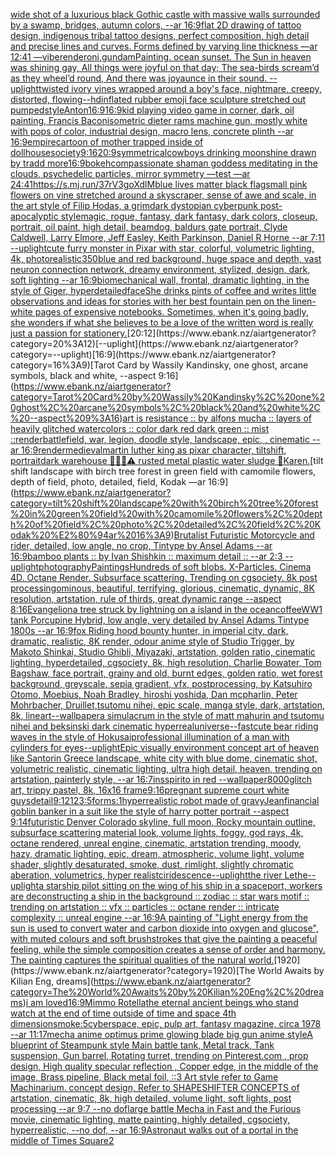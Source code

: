 [wide shot of a luxurious black Gothic castle with massive walls surrounded by a swamp, bridges, autumn colors, --ar 16:9](https://www.ebank.nz/aiartgenerator?category=wide%20shot%20of%20a%20luxurious%20black%20Gothic%20castle%20with%20massive%20walls%20surrounded%20by%20a%20swamp%2C%20bridges%2C%20autumn%20colors%2C%20--ar%2016%3A9)[flat 2D drawing of tattoo design, indigenous tribal tattoo designs,  perfect composition, high detail and precise lines and curves. Forms defined by varying line thickness —ar 12:41 —vibe](https://www.ebank.nz/aiartgenerator?category=flat%202D%20drawing%20of%20tattoo%20design%2C%20indigenous%20tribal%20tattoo%20designs%2C%20%20perfect%20composition%2C%20high%20detail%20and%20precise%20lines%20and%20curves.%20Forms%20defined%20by%20varying%20line%20thickness%20%E2%80%94ar%2012%3A41%20%E2%80%94vibe)[render](https://www.ebank.nz/aiartgenerator?category=render)[oni,gundam](https://www.ebank.nz/aiartgenerator?category=oni%2Cgundam)[Painting. ocean sunset. The Sun in heaven was shining gay, All things were joyful on that day; The sea-birds scream’d as they wheel’d round, And there was joyaunce in their sound. --uplight](https://www.ebank.nz/aiartgenerator?category=Painting.%20ocean%20sunset.%20The%20Sun%20in%20heaven%20was%20shining%20gay%2C%20All%20things%20were%20joyful%20on%20that%20day%3B%20The%20sea-birds%20scream%E2%80%99d%20as%20they%20wheel%E2%80%99d%20round%2C%20And%20there%20was%20joyaunce%20in%20their%20sound.%20--uplight)[twisted ivory vines wrapped around a boy's face, nightmare, creepy, distorted, flowing](https://www.ebank.nz/aiartgenerator?category=twisted%20ivory%20vines%20wrapped%20around%20a%20boy%27s%20face%2C%20nightmare%2C%20creepy%2C%20distorted%2C%20flowing)[--hd](https://www.ebank.nz/aiartgenerator?category=--hd)[inflated rubber emoji face sculpture stretched out pumped](https://www.ebank.nz/aiartgenerator?category=inflated%20rubber%20emoji%20face%20sculpture%20stretched%20out%20pumped)[style](https://www.ebank.nz/aiartgenerator?category=style)[Anton](https://www.ebank.nz/aiartgenerator?category=Anton)[16:9](https://www.ebank.nz/aiartgenerator?category=16%3A9)[16:9](https://www.ebank.nz/aiartgenerator?category=16%3A9)[kid playing video game in corner, dark, oil painting, Francis Bacon](https://www.ebank.nz/aiartgenerator?category=kid%20playing%20video%20game%20in%20corner%2C%20dark%2C%20oil%20painting%2C%20Francis%20Bacon)[isometric dieter rams machine gun, mostly white with pops of color, industrial design, macro lens, concrete plinth --ar 16:9](https://www.ebank.nz/aiartgenerator?category=isometric%20dieter%20rams%20machine%20gun%2C%20mostly%20white%20with%20pops%20of%20color%2C%20industrial%20design%2C%20macro%20lens%2C%20concrete%20plinth%20--ar%2016%3A9)[empire](https://www.ebank.nz/aiartgenerator?category=empire)[cartoon of mother trapped inside of dollhouse](https://www.ebank.nz/aiartgenerator?category=cartoon%20of%20mother%20trapped%20inside%20of%20dollhouse)[society](https://www.ebank.nz/aiartgenerator?category=society)[9:16](https://www.ebank.nz/aiartgenerator?category=9%3A16)[20:9](https://www.ebank.nz/aiartgenerator?category=20%3A9)[symmetrical](https://www.ebank.nz/aiartgenerator?category=symmetrical)[cowboys drinking moonshine drawn by tradd more](https://www.ebank.nz/aiartgenerator?category=cowboys%20drinking%20moonshine%20drawn%20by%20tradd%20more)[16:9](https://www.ebank.nz/aiartgenerator?category=16%3A9)[bokeh](https://www.ebank.nz/aiartgenerator?category=bokeh)[compassionate shaman goddess meditating in the clouds, psychedelic particles, mirror symmetry —test —ar 24:41](https://www.ebank.nz/aiartgenerator?category=compassionate%20shaman%20goddess%20meditating%20in%20the%20clouds%2C%20psychedelic%20particles%2C%20mirror%20symmetry%20%E2%80%94test%20%E2%80%94ar%2024%3A41)[<https://s.mj.run/37rV3goXdlM>](https://www.ebank.nz/aiartgenerator?category=%3Chttps%3A//s.mj.run/37rV3goXdlM%3E)[blue lives matter black flag](https://www.ebank.nz/aiartgenerator?category=blue%20lives%20matter%20black%20flag)[small pink flowers on vine stretched around a skyscraper, sense of awe and scale, in the art style of Filip Hodas, a grimdark dystopian cyberpunk post-apocalyptic style](https://www.ebank.nz/aiartgenerator?category=small%20pink%20flowers%20on%20vine%20stretched%20around%20a%20skyscraper%2C%20sense%20of%20awe%20and%20scale%2C%20in%20the%20art%20style%20of%20Filip%20Hodas%2C%20a%20grimdark%20dystopian%20cyberpunk%20post-apocalyptic%20style)[magic, rogue, fantasy, dark fantasy, dark colors,  closeup, portrait, oil paint, high detail, beamdog, baldurs gate portrait, Clyde Caldwell, Larry Elmore, Jeff Easley, Keith Parkinson, Daniel R Horne --ar 7:11 --uplight](https://www.ebank.nz/aiartgenerator?category=magic%2C%20rogue%2C%20fantasy%2C%20dark%20fantasy%2C%20dark%20colors%2C%20%20closeup%2C%20portrait%2C%20oil%20paint%2C%20high%20detail%2C%20beamdog%2C%20baldurs%20gate%20portrait%2C%20Clyde%20Caldwell%2C%20Larry%20Elmore%2C%20Jeff%20Easley%2C%20Keith%20Parkinson%2C%20Daniel%20R%20Horne%20--ar%207%3A11%20--uplight)[cute furry monster in Pixar with star, colorful, volumetric lighting, 4k, photorealistic](https://www.ebank.nz/aiartgenerator?category=cute%20furry%20monster%20in%20Pixar%20with%20star%2C%20colorful%2C%20volumetric%20lighting%2C%204k%2C%20photorealistic)[350](https://www.ebank.nz/aiartgenerator?category=350)[blue and red background, huge space and depth, vast neuron connection network, dreamy environment, stylized, design, dark, soft lighting --ar 16:9](https://www.ebank.nz/aiartgenerator?category=blue%20and%20red%20background%2C%20huge%20space%20and%20depth%2C%20vast%20neuron%20connection%20network%2C%20dreamy%20environment%2C%20stylized%2C%20design%2C%20dark%2C%20soft%20lighting%20--ar%2016%3A9)[biomechanical wall, frontal, dramatic lighting, in the style of Giger, hyperdetailed](https://www.ebank.nz/aiartgenerator?category=biomechanical%20wall%2C%20frontal%2C%20dramatic%20lighting%2C%20in%20the%20style%20of%20Giger%2C%20hyperdetailed)[face](https://www.ebank.nz/aiartgenerator?category=face)[She drinks pints of coffee and writes little observations and ideas for stories with her best fountain pen on the linen-white pages of expensive notebooks. Sometimes, when it's going badly, she wonders if what she believes to be a love of the written word is really just a passion for stationery.](https://www.ebank.nz/aiartgenerator?category=She%20drinks%20pints%20of%20coffee%20and%20writes%20little%20observations%20and%20ideas%20for%20stories%20with%20her%20best%20fountain%20pen%20on%20the%20linen-white%20pages%20of%20expensive%20notebooks.%20Sometimes%2C%20when%20it%27s%20going%20badly%2C%20she%20wonders%20if%20what%20she%20believes%20to%20be%20a%20love%20of%20the%20written%20word%20is%20really%20just%20a%20passion%20for%20stationery.)[20:12](https://www.ebank.nz/aiartgenerator?category=20%3A12)[--uplight](https://www.ebank.nz/aiartgenerator?category=--uplight)[16:9](https://www.ebank.nz/aiartgenerator?category=16%3A9)[Tarot Card by Wassily Kandinsky, one ghost, arcane symbols, black and white, --aspect 9:16](https://www.ebank.nz/aiartgenerator?category=Tarot%20Card%20by%20Wassily%20Kandinsky%2C%20one%20ghost%2C%20arcane%20symbols%2C%20black%20and%20white%2C%20--aspect%209%3A16)[art is resistance :: by alfons mucha :: layers of heavily glitched watercolors :: color dark red dark green :: mist ::](https://www.ebank.nz/aiartgenerator?category=art%20is%20resistance%20%3A%3A%20by%20alfons%20mucha%20%3A%3A%20layers%20of%20heavily%20glitched%20watercolors%20%3A%3A%20color%20dark%20red%20dark%20green%20%3A%3A%20mist%20%3A%3A)[render](https://www.ebank.nz/aiartgenerator?category=render)[battlefield, war, legion, doodle style, landscape, epic, , cinematic --ar 16:9](https://www.ebank.nz/aiartgenerator?category=battlefield%2C%20war%2C%20legion%2C%20doodle%20style%2C%20landscape%2C%20epic%2C%20%2C%20cinematic%20--ar%2016%3A9)[render](https://www.ebank.nz/aiartgenerator?category=render)[medieval](https://www.ebank.nz/aiartgenerator?category=medieval)[martin luther king as pixar character, tiltshift, portrait](https://www.ebank.nz/aiartgenerator?category=martin%20luther%20king%20as%20pixar%20character%2C%20tiltshift%2C%20portrait)[dark warehouse 🧚‍♂️🦷⚠️ rusted metal plastic water sludge 🫧](https://www.ebank.nz/aiartgenerator?category=dark%20warehouse%20%F0%9F%A7%9A%E2%80%8D%E2%99%82%EF%B8%8F%F0%9F%A6%B7%E2%9A%A0%EF%B8%8F%20rusted%20metal%20plastic%20water%20sludge%20%F0%9F%AB%A7)[](https://www.ebank.nz/aiartgenerator?category=)[Karen.](https://www.ebank.nz/aiartgenerator?category=Karen.)[tilt shift landscape with birch tree forest in green field with camomile flowers, depth of field, photo, detailed, field, Kodak —ar 16:9](https://www.ebank.nz/aiartgenerator?category=tilt%20shift%20landscape%20with%20birch%20tree%20forest%20in%20green%20field%20with%20camomile%20flowers%2C%20depth%20of%20field%2C%20photo%2C%20detailed%2C%20field%2C%20Kodak%20%E2%80%94ar%2016%3A9)[Brutalist Futuristic Motorcycle and rider, detailed, low angle, no crop, Tintype by Ansel Adams --ar 16:9](https://www.ebank.nz/aiartgenerator?category=Brutalist%20Futuristic%20Motorcycle%20and%20rider%2C%20detailed%2C%20low%20angle%2C%20no%20crop%2C%20Tintype%20by%20Ansel%20Adams%20--ar%2016%3A9)[bamboo plants :: by Ivan Shishkin :: maximum detail :: --ar 2:3 --uplight](https://www.ebank.nz/aiartgenerator?category=bamboo%20plants%20%3A%3A%20by%20Ivan%20Shishkin%20%3A%3A%20maximum%20detail%20%3A%3A%20--ar%202%3A3%20--uplight)[photography](https://www.ebank.nz/aiartgenerator?category=photography)[Paintings](https://www.ebank.nz/aiartgenerator?category=Paintings)[Hundreds of soft blobs. X-Particles. Cinema 4D. Octane Render. Subsurface scattering. Trending on cgsociety. 8k post processing](https://www.ebank.nz/aiartgenerator?category=Hundreds%20of%20soft%20blobs.%20X-Particles.%20Cinema%204D.%20Octane%20Render.%20Subsurface%20scattering.%20Trending%20on%20cgsociety.%208k%20post%20processing)[ominous, beautiful, terrifying, glorious, cinematic, dynamic, 8K resolution, artstation, rule of thirds, great dynamic range --aspect 8:16](https://www.ebank.nz/aiartgenerator?category=ominous%2C%20beautiful%2C%20terrifying%2C%20glorious%2C%20cinematic%2C%20dynamic%2C%208K%20resolution%2C%20artstation%2C%20rule%20of%20thirds%2C%20great%20dynamic%20range%20--aspect%208%3A16)[Evangelion](https://www.ebank.nz/aiartgenerator?category=Evangelion)[a tree struck by lightning on a island in the ocean](https://www.ebank.nz/aiartgenerator?category=a%20tree%20struck%20by%20lightning%20on%20a%20island%20in%20the%20ocean)[coffee](https://www.ebank.nz/aiartgenerator?category=coffee)[WW1 tank Porcupine Hybrid, low angle, very detailed by Ansel Adams Tintype 1800s --ar 16:9](https://www.ebank.nz/aiartgenerator?category=WW1%20tank%20Porcupine%20Hybrid%2C%20low%20angle%2C%20very%20detailed%20by%20Ansel%20Adams%20Tintype%201800s%20--ar%2016%3A9)[fox Riding hood bounty hunter, in imperial city, dark, dramatic, realistic, 8K render, odour anime style of Studio Trigger, by Makoto Shinkai, Studio Ghibli, Miyazaki, artstation, golden ratio, cinematic lighting, hyperdetailed, cgsociety, 8k, high resolution, Charlie Bowater, Tom Bagshaw, face portrait, grainy and old, burnt edges, golden ratio, wet forest background, greyscale, sepia gradient, vfx, postprocessing, by Katsuhiro Otomo, Moebius, Noah Bradley, hiroshi yoshida, Dan mcpharlin, Peter Mohrbacher, Druillet,tsutomu nihei, epic scale, manga style, dark, artstation, 8k, lineart](https://www.ebank.nz/aiartgenerator?category=fox%20Riding%20hood%20bounty%20hunter%2C%20in%20imperial%20city%2C%20dark%2C%20dramatic%2C%20realistic%2C%208K%20render%2C%20odour%20anime%20style%20of%20Studio%20Trigger%2C%20by%20Makoto%20Shinkai%2C%20Studio%20Ghibli%2C%20Miyazaki%2C%20artstation%2C%20golden%20ratio%2C%20cinematic%20lighting%2C%20hyperdetailed%2C%20cgsociety%2C%208k%2C%20high%20resolution%2C%20Charlie%20Bowater%2C%20Tom%20Bagshaw%2C%20face%20portrait%2C%20grainy%20and%20old%2C%20burnt%20edges%2C%20golden%20ratio%2C%20wet%20forest%20background%2C%20greyscale%2C%20sepia%20gradient%2C%20vfx%2C%20postprocessing%2C%20by%20Katsuhiro%20Otomo%2C%20Moebius%2C%20Noah%20Bradley%2C%20hiroshi%20yoshida%2C%20Dan%20mcpharlin%2C%20Peter%20Mohrbacher%2C%20Druillet%2Ctsutomu%20nihei%2C%20epic%20scale%2C%20manga%20style%2C%20dark%2C%20artstation%2C%208k%2C%20lineart)[--wallpaper](https://www.ebank.nz/aiartgenerator?category=--wallpaper)[a simulacrum in the style of matt mahurin and tsutomu nihei and beksinski dark cinematic hyperreal](https://www.ebank.nz/aiartgenerator?category=a%20simulacrum%20in%20the%20style%20of%20matt%20mahurin%20and%20tsutomu%20nihei%20and%20beksinski%20dark%20cinematic%20hyperreal)[universe](https://www.ebank.nz/aiartgenerator?category=universe)[--fast](https://www.ebank.nz/aiartgenerator?category=--fast)[cute bear riding waves  in the style of Hokusai](https://www.ebank.nz/aiartgenerator?category=cute%20bear%20riding%20waves%20%20in%20the%20style%20of%20Hokusai)[professional illumination of a man with cylinders for eyes](https://www.ebank.nz/aiartgenerator?category=professional%20illumination%20of%20a%20man%20with%20cylinders%20for%20eyes)[--uplight](https://www.ebank.nz/aiartgenerator?category=--uplight)[Epic visually environment concept art of heaven like Santorin Greece landscape, white city with blue dome, cinematic shot, volumetric realistic, cinematic lighting, ultra high detail, heaven,  trending on artstation, painterly style, --ar 16:7](https://www.ebank.nz/aiartgenerator?category=Epic%20visually%20environment%20concept%20art%20of%20heaven%20like%20Santorin%20Greece%20landscape%2C%20white%20city%20with%20blue%20dome%2C%20cinematic%20shot%2C%20volumetric%20realistic%2C%20cinematic%20lighting%2C%20ultra%20high%20detail%2C%20heaven%2C%20%20trending%20on%20artstation%2C%20painterly%20style%2C%20--ar%2016%3A7)[insspirito in red  --wallpaper](https://www.ebank.nz/aiartgenerator?category=insspirito%20in%20red%20%20--wallpaper)[8000](https://www.ebank.nz/aiartgenerator?category=8000)[glitch art, trippy pastel, 8k, 16x16 frame](https://www.ebank.nz/aiartgenerator?category=glitch%20art%2C%20trippy%20pastel%2C%208k%2C%2016x16%20frame)[9:16](https://www.ebank.nz/aiartgenerator?category=9%3A16)[pregnant supreme court white guys](https://www.ebank.nz/aiartgenerator?category=pregnant%20supreme%20court%20white%20guys)[detail](https://www.ebank.nz/aiartgenerator?category=detail)[9:12](https://www.ebank.nz/aiartgenerator?category=9%3A12)[12](https://www.ebank.nz/aiartgenerator?category=12)[3:5](https://www.ebank.nz/aiartgenerator?category=3%3A5)[forms:1](https://www.ebank.nz/aiartgenerator?category=forms%3A1)[hyperrealistic robot made of gravy](https://www.ebank.nz/aiartgenerator?category=hyperrealistic%20robot%20made%20of%20gravy)[Jean](https://www.ebank.nz/aiartgenerator?category=Jean)[financial goblin banker in a suit like the style of harry potter portrait --aspect 9:14](https://www.ebank.nz/aiartgenerator?category=financial%20goblin%20banker%20in%20a%20suit%20like%20the%20style%20of%20harry%20potter%20portrait%20--aspect%209%3A14)[futuristic Denver Colorado skyline, full moon, Rocky mountain outline, subsurface scattering material look, volume lights, foggy, god rays, 4k, octane rendered, unreal engine, cinematic, artstation trending, moody, hazy, dramatic lighting, epic, dream, atmospheric, volume light, volume shader, slightly desaturated, smoke, dust, rimlight, slightly chromatic aberation, volumetrics, hyper realistc](https://www.ebank.nz/aiartgenerator?category=futuristic%20Denver%20Colorado%20skyline%2C%20full%20moon%2C%20Rocky%20mountain%20outline%2C%20subsurface%20scattering%20material%20look%2C%20volume%20lights%2C%20foggy%2C%20god%20rays%2C%204k%2C%20octane%20rendered%2C%20unreal%20engine%2C%20cinematic%2C%20artstation%20trending%2C%20moody%2C%20hazy%2C%20dramatic%20lighting%2C%20epic%2C%20dream%2C%20atmospheric%2C%20volume%20light%2C%20volume%20shader%2C%20slightly%20desaturated%2C%20smoke%2C%20dust%2C%20rimlight%2C%20slightly%20chromatic%20aberation%2C%20volumetrics%2C%20hyper%20realistc)[iridescence](https://www.ebank.nz/aiartgenerator?category=iridescence)[--uplight](https://www.ebank.nz/aiartgenerator?category=--uplight)[the river Lethe](https://www.ebank.nz/aiartgenerator?category=the%20river%20Lethe)[--uplight](https://www.ebank.nz/aiartgenerator?category=--uplight)[a starship pilot sitting on the wing of his ship in a spaceport, workers are deconstructing a ship in the background :: zodiac :: star wars motif :: trending on artstation :: vfx :: particles :: octane render :: intricate complexity :: unreal engine --ar 16:9](https://www.ebank.nz/aiartgenerator?category=a%20starship%20pilot%20sitting%20on%20the%20wing%20of%20his%20ship%20in%20a%20spaceport%2C%20workers%20are%20deconstructing%20a%20ship%20in%20the%20background%20%3A%3A%20zodiac%20%3A%3A%20star%20wars%20motif%20%3A%3A%20trending%20on%20artstation%20%3A%3A%20vfx%20%3A%3A%20particles%20%3A%3A%20octane%20render%20%3A%3A%20intricate%20complexity%20%3A%3A%20unreal%20engine%20--ar%2016%3A9)[A painting of "Light energy from the sun is used to convert water and carbon dioxide into oxygen and glucose", with muted colours and soft brushstrokes that give the painting a peaceful feeling, while the simple composition creates a sense of order and harmony. The painting captures the spiritual qualities of the natural world.](https://www.ebank.nz/aiartgenerator?category=A%20painting%20of%20%22Light%20energy%20from%20the%20sun%20is%20used%20to%20convert%20water%20and%20carbon%20dioxide%20into%20oxygen%20and%20glucose%22%2C%20with%20muted%20colours%20and%20soft%20brushstrokes%20that%20give%20the%20painting%20a%20peaceful%20feeling%2C%20while%20the%20simple%20composition%20creates%20a%20sense%20of%20order%20and%20harmony.%20The%20painting%20captures%20the%20spiritual%20qualities%20of%20the%20natural%20world.)[1920](https://www.ebank.nz/aiartgenerator?category=1920)[The World Awaits by Kilian Eng, dreams](https://www.ebank.nz/aiartgenerator?category=The%20World%20Awaits%20by%20Kilian%20Eng%2C%20dreams)[i am loved](https://www.ebank.nz/aiartgenerator?category=i%20am%20loved)[16:9](https://www.ebank.nz/aiartgenerator?category=16%3A9)[Mimmo Rotella](https://www.ebank.nz/aiartgenerator?category=Mimmo%20Rotella)[the eternal ancient beings who stand watch at the end of time outside of time and space 4th dimension](https://www.ebank.nz/aiartgenerator?category=the%20eternal%20ancient%20beings%20who%20stand%20watch%20at%20the%20end%20of%20time%20outside%20of%20time%20and%20space%204th%20dimension)[smoke:5](https://www.ebank.nz/aiartgenerator?category=smoke%3A5)[cyberspace, epic, pulp art, fantasy magazine, circa 1978 --ar 11:17](https://www.ebank.nz/aiartgenerator?category=cyberspace%2C%20epic%2C%20pulp%20art%2C%20fantasy%20magazine%2C%20circa%201978%20--ar%2011%3A17)[mecha anime optimus prime glowing blade big gun anime style](https://www.ebank.nz/aiartgenerator?category=mecha%20anime%20optimus%20prime%20glowing%20blade%20big%20gun%20anime%20style)[A blueprint of Steampunk style Main battle tank,  Metal track,  Tank suspension, Gun barrel, Rotating turret, trending on Pinterest.com  , prop design, High quality specular reflection , Copper  edge, in the middle of the image, Brass pipeline,  Black metal foil,  ::3  Art style refer to Game Machinarium.  concept design, Refer to SHAPESHIFTER CONCEPTS  of artstation, cinematic,  8k, high detailed,  volume light,  soft lights,  post processing    --ar 9:7   --no dof](https://www.ebank.nz/aiartgenerator?category=A%20blueprint%20of%20Steampunk%20style%20Main%20battle%20tank%2C%20%20Metal%20track%2C%20%20Tank%20suspension%2C%20Gun%20barrel%2C%20Rotating%20turret%2C%20trending%20on%20Pinterest.com%20%20%2C%20prop%20design%2C%20High%20quality%20specular%20reflection%20%2C%20Copper%20%20edge%2C%20in%20the%20middle%20of%20the%20image%2C%20Brass%20pipeline%2C%20%20Black%20metal%20foil%2C%20%20%3A%3A3%20%20Art%20style%20refer%20to%20Game%20Machinarium.%20%20concept%20design%2C%20Refer%20to%20SHAPESHIFTER%20CONCEPTS%20%20of%20artstation%2C%20cinematic%2C%20%208k%2C%20high%20detailed%2C%20%20volume%20light%2C%20%20soft%20lights%2C%20%20post%20processing%20%20%20%20--ar%209%3A7%20%20%20--no%20dof)[large battle Mecha in Fast and the Furious movie, cinematic lighting, matte painting, highly detailed, cgsociety, hyperrealistic, --no dof, --ar 16:9](https://www.ebank.nz/aiartgenerator?category=large%20battle%20Mecha%20in%20Fast%20and%20the%20Furious%20movie%2C%20cinematic%20lighting%2C%20matte%20painting%2C%20highly%20detailed%2C%20cgsociety%2C%20hyperrealistic%2C%20--no%20dof%2C%20--ar%2016%3A9)[Astronaut walks out of a portal in the middle of Times Square](https://www.ebank.nz/aiartgenerator?category=Astronaut%20walks%20out%20of%20a%20portal%20in%20the%20middle%20of%20Times%20Square)[2](https://www.ebank.nz/aiartgenerator?category=2)